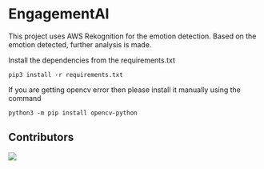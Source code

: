 # EngagementAI

This project uses AWS Rekognition for the emotion detection. Based on the emotion detected, further analysis is made.

Install the dependencies from the requirements.txt

```
pip3 install -r requirements.txt
```

If you are getting opencv error then please install it manually using the command

```
python3 -m pip install opencv-python
```

## Contributors

<a href="https://github.com/UnpredictablePrashant/EngagementAI/graphs/contributors">
  <img src="https://github.com/UnpredictablePrashant/EngagementAI" />
</a>
